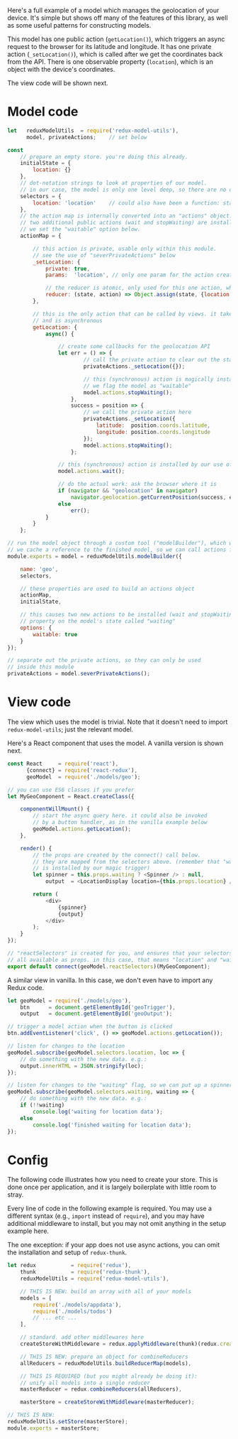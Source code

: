 
Here's a full example of a model which manages the geolocation of your device.
It's simple but shows off many of the features of this library, as well as some
useful patterns for constructing models.

This model has one public action (`getLocation()`),
which triggers an async request to the browser for its latitude and longitude.
It has one private action (`_setLocation()`), which is called after we get the
coordinates back from the API. There is
one observable property (`location`), which is an object with the device's
coordinates.

The view code will be shown next.

# Model code

```javascript
let   reduxModelUtils  = require('redux-model-utils'),
      model, privateActions;    // set below

const
    // prepare an empty store. you're doing this already.
    initialState = {
        location: {}
    },
    // dot-notation strings to look at properties of our model.
    // in our case, the model is only one level deep, so there are no dots :)
    selectors = {
        location: 'location'    // could also have been a function: state => state.location
    },
    // the action map is internally converted into an "actions" object.
    // two additional public actions (wait and stopWaiting) are installed because
    // we set the "waitable" option below.
    actionMap = {

        // this action is private, usable only within this module.
        // see the use of "severPrivateActions" below
        _setLocation: {
            private: true,
            params:  'location', // only one param for the action creator

            // the reducer is atomic, only used for this one action, which makes it trivial
            reducer: (state, action) => Object.assign(state, {location: action.location})
        },

        // this is the only action that can be called by views. it takes no params,
        // and is asynchronous
        getLocation: {
            async() {

                // create some callbacks for the geolocation API
                let err = () => {
                        // call the private action to clear out the state
                        privateActions._setLocation({});

                        // this (synchronous) action is magically installed because
                        // we flag the model as "waitable"
                        model.actions.stopWaiting();
                    },
                    success = position => {
                        // we call the private action here
                        privateActions._setLocation({
                            latitude:  position.coords.latitude,
                            longitude: position.coords.longitude
                        });
                        model.actions.stopWaiting();
                    };

                // this (synchronous) action is installed by our use of "waitable" below
                model.actions.wait();

                // do the actual work: ask the browser where it is
                if (navigator && "geolocation" in navigator)
                    navigator.geolocation.getCurrentPosition(success, err, {maximumAge: 60000});
                else
                    err();
            }
        }
    };

// run the model object through a custom tool ("modelBuilder"), which whips it into shape.
// we cache a reference to the finished model, so we can call actions from inside this module
module.exports = model = reduxModelUtils.modelBuilder({

    name: 'geo',
    selectors,

    // these properties are used to build an actions object
    actionMap,
    initialState,

    // this causes two new actions to be installed (wait and stopWaiting), and a new
    // property on the model's state called "waiting"
    options: {
        waitable: true
    }
});

// separate out the private actions, so they can only be used
// inside this module
privateActions = model.severPrivateActions();
```

# View code

The view which uses the model is trivial. Note that it doesn't need to
import `redux-model-utils`; just the relevant model.

Here's a React component that uses the model. A vanilla version is shown next.

```javascript
const React     = require('react'),
      {connect} = require('react-redux'),
      geoModel  = require('./models/geo');

// you can use ES6 classes if you prefer
let MyGeoComponent = React.createClass({

    componentWillMount() {
        // start the async query here. it could also be invoked
        // by a button handler, as in the vanilla example below
        geoModel.actions.getLocation();
    },

    render() {
        // the props are created by the connect() call below.
        // they are mapped from the selectors above. (remember that "waiting"
        // is installed by our magic trigger)
        let spinner = this.props.waiting ? <Spinner /> : null,
            output  = <LocationDisplay location={this.props.location} />;

        return (
            <div>
                {spinner}
                {output}
            </div>
        );
    }
});

// "reactSelectors" is created for you, and ensures that your selectors are
// all available as props. in this case, that means "location" and "waiting"
export default connect(geoModel.reactSelectors)(MyGeoComponent);
```

A similar view in vanilla. In this case, we don't even have to import
any Redux code.

```javascript
let geoModel = require('./models/geo'),
    btn      = document.getElementById('geoTrigger'),
    output   = document.getElementById('geoOutput');

// trigger a model action when the button is clicked
btn.addEventListener('click', () => geoModel.actions.getLocation());

// listen for changes to the location
geoModel.subscribe(geoModel.selectors.location, loc => {
    // do something with the new data. e.g.:
    output.innerHTML = JSON.stringify(loc);
});

// listen for changes to the "waiting" flag, so we can put up a spinner
geoModel.subscribe(geoModel.selectors.waiting, waiting => {
    // do something with the new data. e.g.:
    if (!!waiting)
        console.log('waiting for location data');
    else
        console.log('finished waiting for location data');
});
```

# Config

The following code illustrates how you need to create your store.
This is done once per application, and it is largely boilerplate
with little room to stray.

Every line of code in the following example is required. You may use a different
syntax (e.g., `import` instead of `require`), and you may have additional middleware
to install, but you may not omit anything in the setup example here.

The one exception: if your app does not use async actions, you can omit the
installation and setup of `redux-thunk`.

```javascript
let redux           = require('redux'),
    thunk           = require('redux-thunk'),
    reduxModelUtils = require('redux-model-utils'),

    // THIS IS NEW: build an array with all of your models
    models = [
        require('./models/appdata'),
        require('./models/todos')
        // ... etc ...
    ],

    // standard. add other middlewares here
    createStoreWithMiddleware = redux.applyMiddleware(thunk)(redux.createStore),

    // THIS IS NEW: prepare an object for combineReducers
    allReducers = reduxModelUtils.buildReducerMap(models),

    // THIS IS REQUIRED (but you might already be doing it):
    // unify all models into a single reducer
    masterReducer = redux.combineReducers(allReducers),

    masterStore = createStoreWithMiddleware(masterReducer);

// THIS IS NEW:
reduxModelUtils.setStore(masterStore);
module.exports = masterStore;
```
